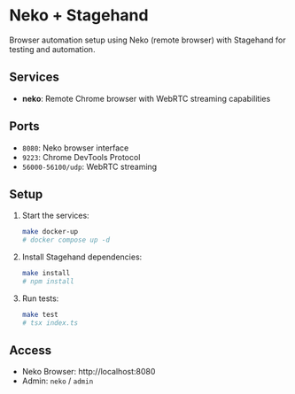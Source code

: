 # Neko + Stagehand

Browser automation setup using Neko (remote browser) with Stagehand for testing and automation.

## Services

- **neko**: Remote Chrome browser with WebRTC streaming capabilities

## Ports

- `8080`: Neko browser interface
- `9223`: Chrome DevTools Protocol
- `56000-56100/udp`: WebRTC streaming

## Setup

1. Start the services:
   ```bash
   make docker-up
   # docker compose up -d
   ```

2. Install Stagehand dependencies:
   ```bash
   make install
   # npm install
   ```

3. Run tests:
   ```bash
   make test
   # tsx index.ts
   ```

## Access

- Neko Browser: http://localhost:8080
- Admin: `neko` / `admin`
